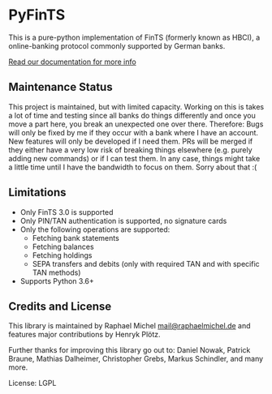 PyFinTS
=======

This is a pure-python implementation of FinTS (formerly known as HBCI), a
online-banking protocol commonly supported by German banks.

[Read our documentation for more info](https://python-fints.readthedocs.io)

Maintenance Status 
------------------

This project is maintained, but with limited capacity. Working on this is takes a lot of time and testing since all banks do things differently and once you move a part here, you break an unexpected one over there. Therefore: Bugs will only be fixed by me if they occur with a bank where I have an account. New features will only be developed if I need them. PRs will be merged if they either have a very low risk of breaking things elsewhere (e.g. purely adding new commands) or if I can test them. In any case, things might take a little time until I have the bandwidth to focus on them. Sorry about that :(

Limitations
-----------

* Only FinTS 3.0 is supported
* Only PIN/TAN authentication is supported, no signature cards
* Only the following operations are supported:
  * Fetching bank statements
  * Fetching balances
  * Fetching holdings
  * SEPA transfers and debits (only with required TAN and with specific TAN methods)
* Supports Python 3.6+

Credits and License
-------------------

This library is maintained by Raphael Michel <mail@raphaelmichel.de>
and features major contributions by Henryk Plötz.

Further thanks for improving this library go out to:
Daniel Nowak, Patrick Braune, Mathias Dalheimer, Christopher Grebs, Markus Schindler, and many more.

License: LGPL
